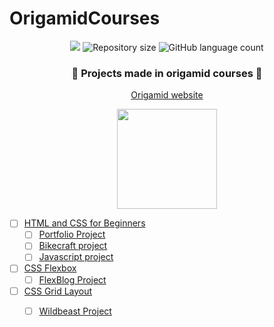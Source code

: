 # OrigamidCourses

<p align="center">
	<img src="https://img.shields.io/github/last-commit/m-carecho/OrigamidCourses?color=682998">
	<img alt="Repository size" src="https://img.shields.io/github/repo-size/m-carecho/OrigamidCourses?color=682998">
	<img alt="GitHub language count" src="https://img.shields.io/github/languages/count/m-carecho/OrigamidCourses?color=682998">
</p>
<h3 align="center">🐺 Projects made in origamid courses 🐺</h3>
<p align="center">
	<a href="https://www.origamid.com/">
		Origamid website 
	</a>
</p>

<div align="center">
	<img height="160px" src="https://user-images.githubusercontent.com/98053054/151735995-72fd203d-3849-4f6c-a50f-985e2bf12d30.png" />
</div>


- [ ] [HTML and CSS for Beginners]()
	- [ ] [Portfolio Project]()
	- [ ] [Bikecraft project]()
	- [ ] [Javascript project]()

- [ ] [CSS Flexbox]()
	- [ ] [FlexBlog Project]()

- [ ] [CSS Grid Layout]()
	- [ ] [Wildbeast Project]()

